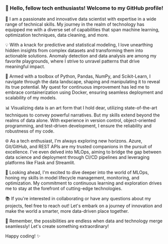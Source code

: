 ### 👋 Hello, fellow tech enthusiasts! Welcome to my GitHub profile!

🚀 I am a passionate and innovative data scientist with expertise in a wide range of technical skills. My journey in the realm of technology has equipped me with a diverse set of capabilities that span machine learning, optimization techniques, data cleaning, and more.

💡 With a knack for predictive and statistical modeling, I love unearthing hidden insights from complex datasets and transforming them into actionable solutions. Anomaly detection and data analysis are among my favorite playgrounds, where I strive to unravel patterns that drive meaningful impact.

🔧 Armed with a toolbox of Python, Pandas, NumPy, and Scikit-Learn, I navigate through the data landscape, shaping and manipulating it to reveal its true potential. My quest for continuous improvement has led me to embrace containerization using Docker, ensuring seamless deployment and scalability of my models.

📊 Visualizing data is an art form that I hold dear, utilizing state-of-the-art techniques to convey powerful narratives. But my skills extend beyond the realms of data alone. With experience in version control, object-oriented programming, and test-driven development, I ensure the reliability and robustness of my code.

🌐 As a tech enthusiast, I'm always exploring new horizons. Azure, Git/GitHub, and REST APIs are my trusted companions in the pursuit of excellence. I've even delved into MLOps, aiming to bridge the gap between data science and deployment through CI/CD pipelines and leveraging platforms like Flask and Streamlit.

🎯 Looking ahead, I'm excited to dive deeper into the world of MLOps, honing my skills in model lifecycle management, monitoring, and optimization. My commitment to continuous learning and exploration drives me to stay at the forefront of cutting-edge technologies.

📚 If you're interested in collaborating or have any questions about my projects, feel free to reach out! Let's embark on a journey of innovation and make the world a smarter, more data-driven place together.

🌟 Remember, the possibilities are endless when data and technology merge seamlessly! Let's create something extraordinary!

Happy coding! ✨
